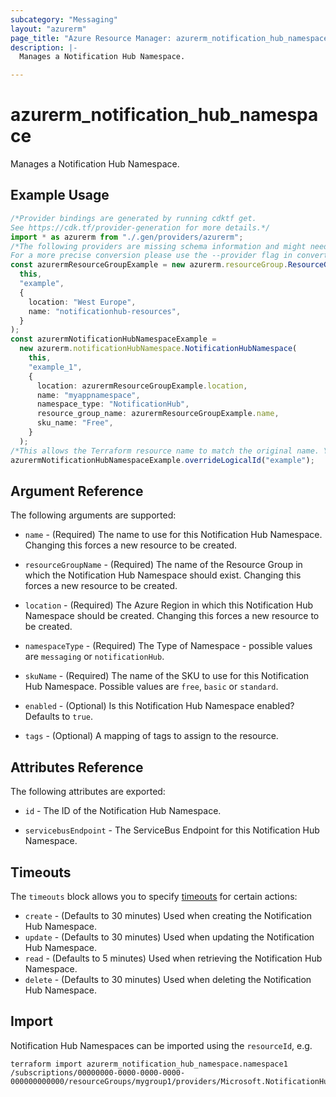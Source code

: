 ```yaml
---
subcategory: "Messaging"
layout: "azurerm"
page_title: "Azure Resource Manager: azurerm_notification_hub_namespace"
description: |-
  Manages a Notification Hub Namespace.

---
```


# azurerm\_notification\_hub\_namespace

Manages a Notification Hub Namespace.

## Example Usage

```typescript
/*Provider bindings are generated by running cdktf get.
See https://cdk.tf/provider-generation for more details.*/
import * as azurerm from "./.gen/providers/azurerm";
/*The following providers are missing schema information and might need manual adjustments to synthesize correctly: azurerm.
For a more precise conversion please use the --provider flag in convert.*/
const azurermResourceGroupExample = new azurerm.resourceGroup.ResourceGroup(
  this,
  "example",
  {
    location: "West Europe",
    name: "notificationhub-resources",
  }
);
const azurermNotificationHubNamespaceExample =
  new azurerm.notificationHubNamespace.NotificationHubNamespace(
    this,
    "example_1",
    {
      location: azurermResourceGroupExample.location,
      name: "myappnamespace",
      namespace_type: "NotificationHub",
      resource_group_name: azurermResourceGroupExample.name,
      sku_name: "Free",
    }
  );
/*This allows the Terraform resource name to match the original name. You can remove the call if you don't need them to match.*/
azurermNotificationHubNamespaceExample.overrideLogicalId("example");

```

## Argument Reference

The following arguments are supported:

*   `name` - (Required) The name to use for this Notification Hub Namespace. Changing this forces a new resource to be created.

*   `resourceGroupName` - (Required) The name of the Resource Group in which the Notification Hub Namespace should exist. Changing this forces a new resource to be created.

*   `location` - (Required) The Azure Region in which this Notification Hub Namespace should be created. Changing this forces a new resource to be created.

*   `namespaceType` - (Required) The Type of Namespace - possible values are `messaging` or `notificationHub`.

*   `skuName` - (Required) The name of the SKU to use for this Notification Hub Namespace. Possible values are `free`, `basic` or `standard`.

*   `enabled` - (Optional) Is this Notification Hub Namespace enabled? Defaults to `true`.

*   `tags` - (Optional) A mapping of tags to assign to the resource.

## Attributes Reference

The following attributes are exported:

*   `id` - The ID of the Notification Hub Namespace.

*   `servicebusEndpoint` - The ServiceBus Endpoint for this Notification Hub Namespace.

## Timeouts

The `timeouts` block allows you to specify [timeouts](https://www.terraform.io/language/resources/syntax#operation-timeouts) for certain actions:

* `create` - (Defaults to 30 minutes) Used when creating the Notification Hub Namespace.
* `update` - (Defaults to 30 minutes) Used when updating the Notification Hub Namespace.
* `read` - (Defaults to 5 minutes) Used when retrieving the Notification Hub Namespace.
* `delete` - (Defaults to 30 minutes) Used when deleting the Notification Hub Namespace.

## Import

Notification Hub Namespaces can be imported using the `resourceId`, e.g.

```shell
terraform import azurerm_notification_hub_namespace.namespace1 /subscriptions/00000000-0000-0000-0000-000000000000/resourceGroups/mygroup1/providers/Microsoft.NotificationHubs/namespaces/namespace1
```
